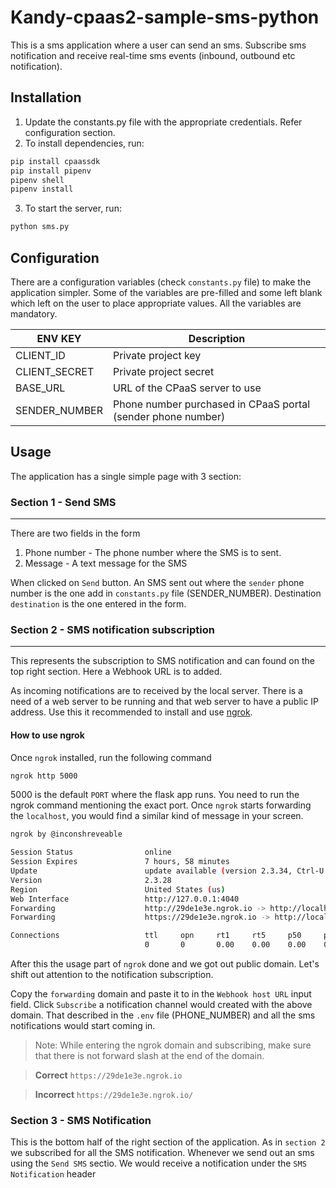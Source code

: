 # Kandy-cpaas2-sample-sms-python

This is a sms application where a user can send an sms. Subscribe sms notification and receive real-time sms events (inbound, outbound etc notification).

## Installation
1. Update the constants.py file with the appropriate credentials. Refer configuration section.
2. To install dependencies, run:
```bash
pip install cpaassdk
pip install pipenv
pipenv shell
pipenv install
```
3. To start the server, run:
```bash
python sms.py
```

## Configuration
There are a configuration variables (check `constants.py` file) to make the application simpler. Some of the variables are pre-filled and some left blank which left on the user to place appropriate values. All the variables are mandatory.

ENV KEY       | Description
------------- | -------------
CLIENT_ID     | Private project key
CLIENT_SECRET | Private project secret
BASE_URL      | URL of the CPaaS server to use
SENDER_NUMBER  | Phone number purchased in CPaaS portal (sender phone number)

## Usage
The application has a single simple page with 3 section:

### Section 1 - Send SMS
---
There are two fields in the form

1. Phone number - The phone number where the SMS is to sent.
2. Message - A text message for the SMS

When clicked on `Send` button. An SMS sent out where the `sender` phone number is the one add in `constants.py` file (SENDER_NUMBER). Destination `destination` is the one entered in the form.

### Section 2 - SMS notification subscription
---
This represents the subscription to SMS notification and can found on the top right section. Here a Webhook URL is to added.

As incoming notifications are to received by the local server. There is a need of a web server to be running and that web server to have a public IP address. Use this it recommended to install and use [ngrok](https://ngrok.com/).

#### How to use ngrok
Once `ngrok` installed, run the following command
```bash
ngrok http 5000
```
5000 is the default `PORT` where the flask app runs. You need to run the ngrok command mentioning the exact port.
Once `ngrok` starts forwarding the `localhost`, you would find a similar kind of message in your screen.

```bash
ngrok by @inconshreveable                                                                  (Ctrl+C to quit)

Session Status                online
Session Expires               7 hours, 58 minutes
Update                        update available (version 2.3.34, Ctrl-U to update)
Version                       2.3.28
Region                        United States (us)
Web Interface                 http://127.0.0.1:4040
Forwarding                    http://29de1e3e.ngrok.io -> http://localhost:3001
Forwarding                    https://29de1e3e.ngrok.io -> http://localhost:5000

Connections                   ttl     opn     rt1     rt5     p50     p90
                              0       0       0.00    0.00    0.00    0.00
```
After this the usage part of `ngrok` done and we got out public domain. Let's shift out attention to the notification subscription.

Copy the `forwarding` domain and paste it to in the `Webhook host URL` input field.
Click `Subscribe` a notification channel would created with the above domain. That described in the `.env` file (PHONE_NUMBER) and all the sms notifications would start coming in.

> Note: While entering the ngrok domain and subscribing, make sure that there is not forward slash at the end of the domain.

> **Correct** `https://29de1e3e.ngrok.io`

> **Incorrect** `https://29de1e3e.ngrok.io/`

### Section 3 - SMS Notification
This is the bottom half of the right section of the application. As in `section 2` we subscribed for all the SMS notification. Whenever we send out an sms using the `Send SMS` sectio. We would receive a notification under the `SMS Notification` header

